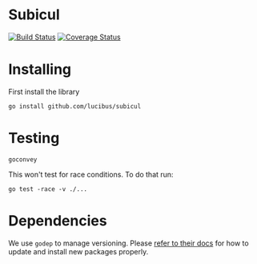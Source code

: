 # Subicul

[![Build Status](https://travis-ci.org/lucibus/subicul.svg)](https://travis-ci.org/lucibus/subicul)
[![Coverage Status](https://coveralls.io/repos/lucibus/subicul/badge.svg)](https://coveralls.io/r/lucibus/subicul)


# Installing

First install the library

```shell
go install github.com/lucibus/subicul
```

# Testing

```
goconvey
```

This won't test for race conditions. To do that run:

```
go test -race -v ./...
```


# Dependencies
We use `godep` to manage versioning. Please [refer to their docs](https://github.com/tools/godep#edit-test-cycle)
for how to update and install new packages properly.
